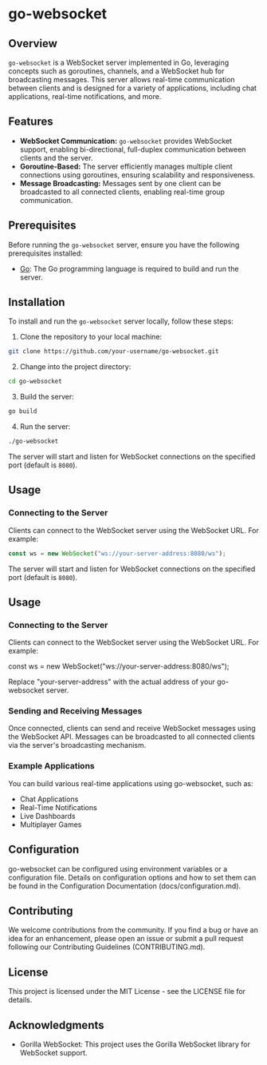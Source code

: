 # go-websocket
## Overview

`go-websocket` is a WebSocket server implemented in Go, leveraging concepts such as goroutines, channels, and a WebSocket hub for broadcasting messages. This server allows real-time communication between clients and is designed for a variety of applications, including chat applications, real-time notifications, and more.

## Features 
- **WebSocket Communication:** `go-websocket` provides WebSocket support, enabling bi-directional, full-duplex communication between clients and the server.
- **Goroutine-Based:** The server efficiently manages multiple client connections using goroutines, ensuring scalability and responsiveness.
- **Message Broadcasting:** Messages sent by one client can be broadcasted to all connected clients, enabling real-time group communication.

## Prerequisites

Before running the `go-websocket` server, ensure you have the following prerequisites installed:
- [Go](https://golang.org/doc/install): The Go programming language is required to build and run the server.

## Installation

To install and run the `go-websocket` server locally, follow these steps:

1. Clone the repository to your local machine:


```bash
git clone https://github.com/your-username/go-websocket.git
```

2. Change into the project directory:

```bash
cd go-websocket
```

3. Build the server:
   
```bash
go build
```

4. Run the server:
```bash
./go-websocket
```

The server will start and listen for WebSocket connections on the specified port (default is `8080`).

## Usage

### Connecting to the Server

Clients can connect to the WebSocket server using the WebSocket URL. For example:

```javascript
const ws = new WebSocket("ws://your-server-address:8080/ws");
```

The server will start and listen for WebSocket connections on the specified port (default is `8080`).

## Usage

### Connecting to the Server

Clients can connect to the WebSocket server using the WebSocket URL. For example:

const ws = new WebSocket("ws://your-server-address:8080/ws");

Replace "your-server-address" with the actual address of your go-websocket server.

### Sending and Receiving Messages

Once connected, clients can send and receive WebSocket messages using the WebSocket API. Messages can be broadcasted to all connected clients via the server's broadcasting mechanism.

### Example Applications

You can build various real-time applications using go-websocket, such as:

- Chat Applications
- Real-Time Notifications
- Live Dashboards
- Multiplayer Games

## Configuration

go-websocket can be configured using environment variables or a configuration file. Details on configuration options and how to set them can be found in the Configuration Documentation (docs/configuration.md).

## Contributing

We welcome contributions from the community. If you find a bug or have an idea for an enhancement, please open an issue or submit a pull request following our Contributing Guidelines (CONTRIBUTING.md).

## License

This project is licensed under the MIT License - see the LICENSE file for details.

## Acknowledgments

- Gorilla WebSocket: This project uses the Gorilla WebSocket library for WebSocket support.
